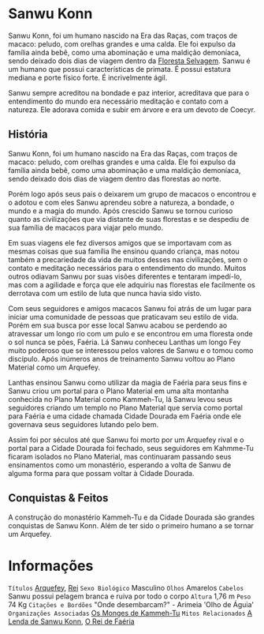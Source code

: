 <!-- TITLE: Sanwu Konn -->
<!-- SUBTITLE: Visão geral sobre Sanwu Konn -->

# Sanwu Konn
Sanwu Konn, foi um humano nascido na Era das Raças, com traços de macaco: peludo, com orelhas grandes e uma calda. Ele foi expulso da família ainda bebê, como uma abominação e uma maldição demoníaca, sendo deixado dois dias de viagem dentro da [Floresta Selvagem](http://). Sanwu é um humano que possui características de primata. É possui estatura mediana e porte físico forte. É incrivelmente ágil.

Sanwu sempre acreditou na bondade e paz interior, acreditava que para o entendimento do mundo era necessário meditação e contato com a natureza. Ele adorava comida e subir em árvore e era um devoto de Coecyr.

## História
Sanwu Konn, foi um humano nascido na Era das Raças, com traços de macaco: peludo, com orelhas grandes e uma calda. Ele foi expulso da família ainda bebê, como uma abominação e uma maldição demoníaca, sendo deixado dois dias de viagem dentro das florestas ao norte.

Porém logo após seus pais o deixarem um grupo de macacos o encontrou e o adotou e com eles Sanwu aprendeu sobre a natureza, a bondade, o mundo e a magia do mundo. Após crescido Sanwu se tornou curioso quanto as civilizações que via distante de suas florestas e se despediu de sua família de macacos para viajar pelo mundo. 

Em suas viagens ele fez diversos amigos que se importavam com as mesmas coisas que sua família lhe ensinou quando criança, mas notou também a precariedade da vida de muitos desses nas civilizações, sem o contato e meditação necessários para o entendimento do mundo. Muitos outros odiavam Sanwu por suas visões diferentes e tentaram impedí-lo, mas com a agilidade e força que ele adquiriu nas florestas ele facilmente os derrotava com um estilo de luta que nunca havia sido visto.

Com seus seguidores e amigos macacos Sanwu foi atrás de um lugar para iniciar uma comunidade de pessoas que praticavam seu estilo de vida. Porém em sua busca por esse local Sanwu acabou se perdendo ao atravessar um longo rio com um pulo e se encontrou em uma floresta onde o sol nunca se pões, Faéria. Lá Sanwu conheceu Lanthas um longo Fey muito poderoso que se interessou pelos valores de Sanwu e o tomou como discípulo. Após inúmeros anos de treinamento Sanwu voltou ao Plano Material como um Arquefey. 

Lanthas ensinou Sanwu como utilizar da magia de Faéria para seus fins e Sanwu criou um portal para o Plano Material em uma alta montanha conhecida no Plano Material como Kammeh-Tu, lá Sanwu levou seus seguidores criando um templo no Plano Material que servia como portal para Faéria e uma cidade chamada Cidade Dourada em Faéria onde ele governava seus seguidores lutando pelo bem.

Assim foi por séculos até que Sanwu foi morto por um Arquefey rival e o portal para a Cidade Dourada foi fechado, seus seguidores em Kahmme-Tu ficaram isolados no Plano Material, mas continuaram passando seus ensinamentos como um monastério, esperando a volta de Sanwu de alguma forma para que possam voltar à Cidade Dourada.

## Conquistas & Feitos
A construção do monastério Kammeh-Tu e da Cidade Dourada são grandes conquistas de Sanwu Konn. Além de ter sido o primeiro humano a se tornar um Arquefey.

# Informações
`Títulos` [Arquefey](http://localhost/rankings-e-titulos/arquefey#arquefey), [Rei](http://localhost/rankings-e-titulos/rei-cidade-dourada#rei-cidade-dourada)
`Sexo Biológico` Masculino
`Olhos` Amarelos
`Cabelos` Sanwu possui pelagem branca e ruiva por todo o corpo
`Altura` 1,76 m
`Peso` 74 Kg
`Citações e Bordões` "Onde desembarcam?" - Arimeia 'Olho de Águia'
`Organizações Associadas` [Os Monges de Kammeh-Tu](http://localhost/faccoes/faccoes-independentes/os-monges-de-kammeh-tu#os-monges-de-kammeh-tu)
`Mitos Relacionados` [A Lenda de Sanwu Konn](http://), [O Rei de Faéria](http://)
